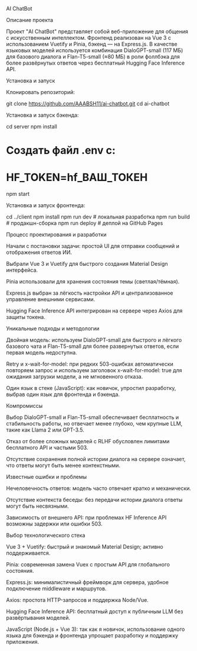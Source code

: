 AI ChatBot

Описание проекта

Проект "AI ChatBot" представляет собой веб-приложение для общения с искусственным интеллектом. Фронтенд реализован на Vue 3 с использованием Vuetify и Pinia, бэкенд — на Express.js. В качестве языковых моделей используется комбинация DialoGPT-small (117 МБ) для базового диалога и Flan-T5-small (≈80 МБ) в роли фоллбэка для более развёрнутых ответов через бесплатный Hugging Face Inference API.

Установка и запуск

Клонировать репозиторий:

git clone https://github.com/AAABSH11/ai-chatbot.git
cd ai-chatbot

Установка и запуск бэкенда:

cd server
npm install
# Создать файл .env с:
# HF_TOKEN=hf_ВАШ_ТОКЕН
npm start

Установка и запуск фронтенда:

cd ../client
npm install
npm run dev        # локальная разработка
npm run build      # продакшн-сборка
npm run deploy     # деплой на GitHub Pages

Процесс проектирования и разработки

Начали с постановки задачи: простой UI для отправки сообщений и отображения ответов ИИ.

Выбрали Vue 3 и Vuetify для быстрого создания Material Design интерфейса.

Pinia использовали для хранения состояния темы (светлая/тёмная).

Express.js выбран за лёгкость настройки API и централизованное управление внешними сервисами.

Hugging Face Inference API интегрирован на сервере через Axios для защиты токена.

Уникальные подходы и методологии

Двойная модель: используем DialoGPT-small для быстрого и лёгкого базового чата и Flan-T5-small для более развернутых ответов, если первая модель недоступна.

Retry и x-wait-for-model: при редких 503-ошибках автоматически повторяем запрос и используем заголовок x-wait-for-model: true для ожидания загрузки модели, а не мгновенного отказа.

Один язык в стеке (JavaScript): как новичок, упростил разработку, выбрав один язык для фронтенда и бэкенда.

Компромиссы

Выбор DialoGPT-small и Flan-T5-small обеспечивает бесплатность и стабильность работы, но отвечает менее глубоко, чем крупные LLM, такие как Llama 2 или GPT-3.5.

Отказ от более сложных моделей с RLHF обусловлен лимитами бесплатного API и частыми 503.

Отсутствие сохранения полной истории диалога на сервере означает, что ответы могут быть менее контекстными.

Известные ошибки и проблемы

Нечеловечность ответов: модель часто отвечает кратко и механически.

Отсутствие контекста беседы: без передачи истории диалога ответы могут быть несвязными.

Зависимость от внешнего API: при проблемах HF Inference API возможны задержки или ошибки 503.

Выбор технологического стека

Vue 3 + Vuetify: быстрый и знакомый Material Design; активно поддерживается.

Pinia: современная замена Vuex с простым API для глобального состояния.

Express.js: минималистичный фреймворк для сервера, удобное подключение middleware и маршрутов.

Axios: простота HTTP-запросов и поддержка Node/Vue.

Hugging Face Inference API: бесплатный доступ к публичным LLM без развёртывания моделей.

JavaScript (Node.js + Vue 3): так как я новичок, использование одного языка для бэкенда и фронтенда упрощает разработку и поддержку приложения.
